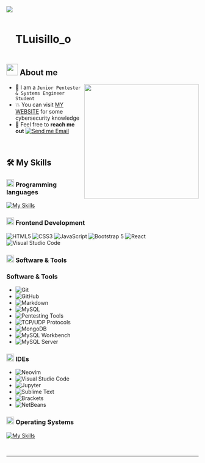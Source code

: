 <!--horizontal divider(gradiant)-->
<img src="https://user-images.githubusercontent.com/73097560/115834477-dbab4500-a447-11eb-908a-139a6edaec5c.gif">

<!--h1 without bottom border-->

<div id="user-content-toc">
  <ul align="left">
    <summary><h1 style="display: inline-block">TLuisillo_o</h1></summary>
  </ul>
</div>


<!--About Me-->

## <picture><img src = "https://github.com/7oSkaaa/7oSkaaa/blob/main/Images/about_me.gif?raw=true" width = 30px></picture> About me

<picture> <img align="right" src="https://media.giphy.com/media/SWoSkN6DxTszqIKEqv/giphy.gif" width = 300px></picture>

- :school: I am a `Junior Pentester & Systems Engineer Student` 
- :boom: You can visit [MY WEBSITE](https://tluisillo-o.gitbook.io/blog/) for some cybersecurity knowledge
- :email: Feel free to **reach me out** [![Send me Email](https://img.shields.io/static/v1?label=email&message=Luis%20Lumbreras&color=EA4335&style=flat-square)](mailto:mtzlumbrerasl@gmail.com)

<br>

## 🛠️ My Skills

### <picture> <img src = "https://github.com/7oSkaaa/7oSkaaa/blob/main/Images/Programming_Languages.gif?raw=true" width = 20px>  </picture> Programming languages

[![My Skills](https://skillicons.dev/icons?i=python,bash,powershell,java,html,css,javascript)](https://skillicons.dev)

### <picture> <img src = "https://github.com/7oSkaaa/7oSkaaa/blob/main/Images/Front_End.gif?raw=true" width = 20px>  </picture> Frontend Development

![HTML5](https://img.shields.io/badge/HTML-E34F26?style=flat-square&logo=HTML5&logoColor=white)
![CSS3](https://img.shields.io/badge/CSS-1572B6?style=flat-square&logo=CSS3&logoColor=white)
![JavaScript](https://img.shields.io/badge/JavaScript-F7DF1E?style=flat-square&logo=JavaScript&logoColor=white)
![Bootstrap 5](https://img.shields.io/badge/Bootstrap%205-7952B3?style=flat-square&logo=Bootstrap&logoColor=white)
![React](https://img.shields.io/badge/React-61DAFB?style=flat-square&logo=React&logoColor=black)
![Visual Studio Code](https://img.shields.io/badge/Visual%20Studio%20Code-007ACC?style=flat-square&logo=Visual%20Studio%20Code&logoColor=white)



### <picture> <img src = "https://github.com/7oSkaaa/7oSkaaa/blob/main/Images/Software_Tools.gif?raw=true" width = 20px>  </picture> Software & Tools

### Software & Tools

- ![Git](https://img.shields.io/badge/Git-F05032?style=flat-square&logo=Git&logoColor=white)
- ![GitHub](https://img.shields.io/badge/GitHub-181717?style=flat-square&logo=GitHub&logoColor=white)
- ![Markdown](https://img.shields.io/badge/Markdown-000000?style=flat-square&logo=Markdown&logoColor=white)
- ![MySQL](https://img.shields.io/badge/MySQL-4479A1?style=flat-square&logo=MySQL&logoColor=white)
- ![Pentesting Tools](https://img.shields.io/badge/Pentesting%20Tools-Various-green?style=flat-square)
- ![TCP/UDP Protocols](https://img.shields.io/badge/TCP%2FUDP%20Protocols-Expert-blue?style=flat-square)
- ![MongoDB](https://img.shields.io/badge/MongoDB-47A248?style=flat-square&logo=MongoDB&logoColor=white)
- ![MySQL Workbench](https://img.shields.io/badge/MySQL%20Workbench-4479A1?style=flat-square&logo=MySQL&logoColor=white)
- ![MySQL Server](https://img.shields.io/badge/MySQL%20Server-4479A1?style=flat-square&logo=MySQL&logoColor=white)


### <picture> <img src = "https://github.com/7oSkaaa/7oSkaaa/blob/main/Images/IDEs.gif?raw=true" width = 20px>  </picture> IDEs

- ![Neovim](https://img.shields.io/badge/Neovim-57A143?style=flat-square&logo=Neovim&logoColor=white)
- ![Visual Studio Code](https://img.shields.io/badge/Visual%20Studio%20Code-007ACC?style=flat-square&logo=Visual%20Studio%20Code&logoColor=white)
- ![Jupyter](https://img.shields.io/badge/Jupyter-F37626?style=flat-square&logo=Jupyter&logoColor=white)
- ![Sublime Text](https://img.shields.io/badge/Sublime%20Text-FF9800?style=flat-square&logo=Sublime%20Text&logoColor=white)
- ![Brackets](https://img.shields.io/badge/Brackets-7C4DFF?style=flat-square&logo=Brackets&logoColor=white)
- ![NetBeans](https://img.shields.io/badge/NetBeans-1B6AC6?style=flat-square&logo=Apache%20NetBeans%20IDE&logoColor=white)



### <picture> <img src = "https://github.com/7oSkaaa/7oSkaaa/blob/main/Images/OS.gif?raw=true" width = 20px>  </picture> Operating Systems

[![My Skills](https://skillicons.dev/icons?i=linux,kali,debian.ubuntu,window,mac,arch)](https://skillicons.dev)

<br>

-----------

